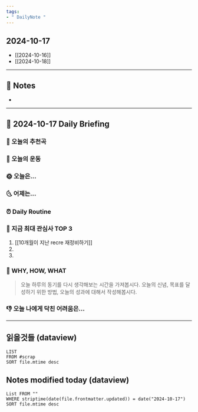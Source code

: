 ```yaml
---
tags:
- " DailyNote "
---
```


## 2024-10-17

- [[2024-10-16]] 
- [[2024-10-18]]

---

## 📝 Notes

- 


---
## 📅 2024-10-17 Daily Briefing

### 🎵 오늘의 추천곡

### 🏃 오늘의 운동

### 🌞 오늘은...

### 🌜 어제는...

### ⏰ Daily Routine


### 🧠 지금 최대 관심사 TOP 3

1. [[10개월이 지난 recre 재정비하기]]
2. 
3. 

### 🚀 WHY, HOW, WHAT

> 오늘 하루의 동기를 다시 생각해보는 시간을 가져봅시다. 오늘의 신념, 목표를 달성하기 위한 방법, 오늘의 성과에 대해서 작성해봅시다.

### 👎 오늘 나에게 닥친 어려움은...


---

## 읽을것들 (dataview)

```dataview
LIST
FROM #scrap
SORT file.mtime desc
```

## Notes modified today (dataview)

```dataview
List FROM "" 
WHERE striptime(date(file.frontmatter.updated)) = date("2024-10-17") 
SORT file.mtime desc
```
